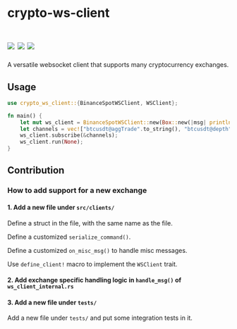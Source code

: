 # crypto-ws-client

[![](https://img.shields.io/github/workflow/status/soulmachine/crypto-crawler-rs/CI/main)](https://github.com/soulmachine/crypto-crawler-rs/actions?query=branch%3Amain)
[![](https://img.shields.io/crates/v/crypto-ws-client.svg)](https://crates.io/crates/crypto-ws-client)
[![](https://docs.rs/crypto-ws-client/badge.svg)](https://docs.rs/crypto-ws-client)
==========

A versatile websocket client that supports many cryptocurrency exchanges.

## Usage

```rust
use crypto_ws_client::{BinanceSpotWSClient, WSClient};

fn main() {
    let mut ws_client = BinanceSpotWSClient::new(Box::new(|msg| println!("{}", msg)), None);
    let channels = vec!["btcusdt@aggTrade".to_string(), "btcusdt@depth".to_string(),];
    ws_client.subscribe(&channels);
    ws_client.run(None);
}
```

## Contribution

### How to add support for a new exchange

#### 1. Add a new file under `src/clients/`

Define a struct in the file, with the same name as the file.

Define a customized `serialize_command()`.

Define a customized `on_misc_msg()` to handle misc messages.

Use `define_client!` macro to implement the `WSClient` trait.

#### 2. Add exchange specific handling logic in `handle_msg()` of `ws_client_internal.rs`

#### 3. Add a new file under `tests/`

Add a new file under `tests/` and put some integration tests in it.
